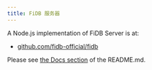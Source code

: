 ```yaml
---
title: FiDB 服务器
---
```


A Node.js implementation of FiDB Server is at:

- [github.com/fidb-official/fidb](https://github.com/fidb-official/fidb)

Please see [the Docs section](https://github.com/fidb-official/fidb#docs)
of the README.md.
